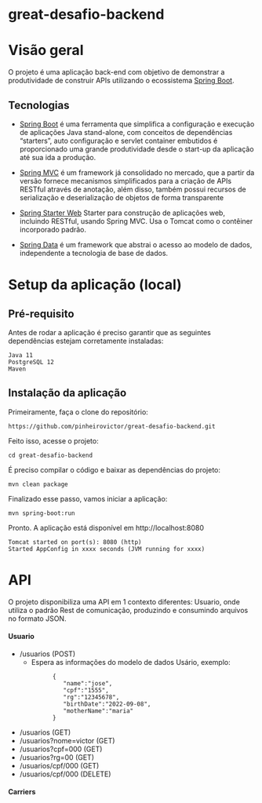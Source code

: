 # great-desafio-backend

# Visão geral

O projeto é uma aplicação back-end com objetivo de demonstrar a produtividade de construir APIs utilizando o ecossistema [Spring Boot](https://projects.spring.io/spring-boot).

## Tecnologias

- [Spring Boot](https://projects.spring.io/spring-boot) é uma ferramenta que simplifica a configuração e execução de aplicações Java stand-alone,  com conceitos de dependências “starters”, auto configuração e servlet container embutidos é proporcionado uma grande produtividade desde o start-up da aplicação até sua ida a produção.

- [Spring MVC](https://docs.spring.io/spring/docs/current/spring-framework-reference/html/mvc.html) é um framework já consolidado no mercado, que a partir da versão fornece mecanismos simplificados para a criação de APIs RESTful através de anotação, além disso, também possui recursos de serialização e deserialização de objetos de forma transparente 
 
- [Spring Starter Web](https://mvnrepository.com/artifact/org.springframework.boot/spring-boot-starter-web) Starter para construção de aplicações web, incluindo RESTful, usando Spring MVC. Usa o Tomcat como o contêiner incorporado padrão.
 
- [Spring Data](http://projects.spring.io/spring-data/) é um framework que abstrai o acesso ao modelo de dados, independente a tecnologia de base de dados.

# Setup da aplicação (local)

## Pré-requisito

Antes de rodar a aplicação é preciso garantir que as seguintes dependências estejam corretamente instaladas:
```
Java 11
PostgreSQL 12
Maven
```

## Instalação da aplicação

Primeiramente, faça o clone do repositório:
```
https://github.com/pinheirovictor/great-desafio-backend.git
```
Feito isso, acesse o projeto:
```
cd great-desafio-backend
```
É preciso compilar o código e baixar as dependências do projeto:
```
mvn clean package
```
Finalizado esse passo, vamos iniciar a aplicação:
```
mvn spring-boot:run
```
Pronto. A aplicação está disponível em http://localhost:8080
```
Tomcat started on port(s): 8080 (http)
Started AppConfig in xxxx seconds (JVM running for xxxx)
```

# API

O projeto disponibiliza uma API em 1 contexto diferentes: Usuario, onde utiliza o padrão Rest de comunicação, produzindo e consumindo arquivos no formato JSON.

#### Usuario

   - /usuarios (POST)
     - Espera as informações do modelo de dados Usário, exemplo:
       ```
             {
                "name":"jose",
                "cpf":"1555",
                "rg":"12345678",
                "birthDate":"2022-09-08",
                "motherName":"maria"
             }
        ```                
   - /usuarios (GET)
   - /usuarios?nome=victor (GET)
   - /usuarios?cpf=000 (GET)
   - /usuarios?rg=00 (GET)
   - /usuarios/cpf/000 (GET)
   - /usuarios/cpf/000 (DELETE)

#### Carriers
